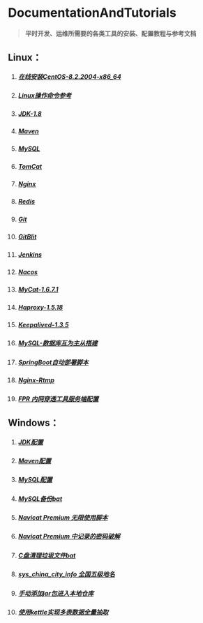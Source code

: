 # DocumentationAndTutorials #

> #### 平时开发、运维所需要的各类工具的安装、配置教程与参考文档 ####

## Linux： ##

1. ##### [在线安装CentOS-8.2.2004-x86_64](Linux/在线安装CentOS-8.2.2004-x86_64.md) #####
2. ##### [Linux操作命令参考](Linux/Linux操作命令参考.md) #####
3. ##### [JDK-1.8](Linux/JDK-1.8.md) #####
4. ##### [Maven](Linux/Maven.md) #####
5. ##### [MySQL](Linux/MySQL.md) #####
6. ##### [TomCat](Linux/TomCat.md)  #####
7. ##### [Nginx](Linux/Nginx.md) #####
8. ##### [Redis](Linux/Redis.md) #####
9. ##### [Git](Linux/Git.md) #####
10. ##### [GitBlit](Linux/GitBlit.md) #####
11. ##### [Jenkins](Linux/Jenkins.md) #####
12. ##### [Nacos](Linux/Nacos.md) #####
13. ##### [MyCat-1.6.7.1](Linux/MyCat-1.6.7.1.md) #####
14. ##### [Haproxy-1.5.18](Linux/Haproxy-1.5.18.md) #####
15. ##### [Keepalived-1.3.5](Linux/Keepalived-1.3.5.md) #####
16. ##### [MySQL-数据库互为主从搭建](Linux/MySQL-Master-Slave.md) #####
17. ##### [SpringBoot自动部署脚本](Linux/SpringBoot自动部署脚本.md) #####
18. ##### [Nginx-Rtmp](Linux/Nginx-Rtmp.md) #####
19. ##### [FPR 内网穿透工具服务端配置](Linux/FRP.md) #####

## Windows： ##

1. ##### [JDK配置](Windows/JDK.md) #####
2. ##### [Maven配置](Windows/Maven.md) #####
3. ##### [MySQL配置](Windows/MySQL.md) #####
4. ##### [MySQL备份bat](Windows/MySQL备份bat.md)  #####
5. ##### [Navicat Premium 无限使用脚本](Windows/NavicatPremium无限试用脚本.md)  #####
6. ##### [Navicat Premium 中记录的密码破解](Windows/NavicatPremium中记录的密码破解.md)  #####
7. ##### [C盘清理垃圾文件bat](Windows/C盘清理垃圾文件bat.md)  #####
8. ##### [sys_china_city_info 全国五级地名](Windows/sys_china_city_info.sql) #####
9. ##### [手动添加jar包进入本地仓库](Windows/手动添加jar包进入本地仓库.md) #####
10. ##### [使用kettle实现多表数据全量抽取](Windows/使用kettle实现多表数据全量抽取/readMe.md) #####
